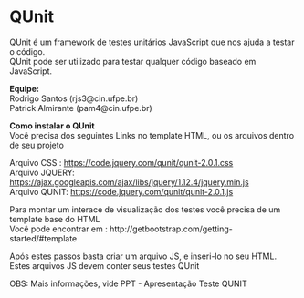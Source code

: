 # QUnit
 QUnit é um framework de testes unitários JavaScript que nos ajuda a testar o código.<br>
 QUnit pode ser utilizado para testar qualquer código baseado em JavaScript. <br>


<p><b>Equipe:</b><br>
 Rodrigo Santos (rjs3@cin.ufpe.br)<br>
 Patrick Almirante (pam4@cin.ufpe.br)<br>
</p>

<p><b>Como instalar o QUnit</b><br>
Você precisa dos seguintes Links no template HTML, ou os arquivos dentro de seu projeto <br>

Arquivo CSS : https://code.jquery.com/qunit/qunit-2.0.1.css <br>
Arquivo JQUERY: https://ajax.googleapis.com/ajax/libs/jquery/1.12.4/jquery.min.js <br>
Arquivo QUNIT: https://code.jquery.com/qunit/qunit-2.0.1.js<br>
</p>

<p> Para montar um interace de visualização dos testes você precisa de um template base do HTML
<br>
Você pode encontrar em : http://getbootstrap.com/getting-started/#template
</p>

<p>
Após estes passos basta criar um arquivo JS, e inseri-lo no seu HTML. 
<br>
Estes arquivos JS devem conter seus testes QUnit
</p>

<p>
OBS: Mais informações, vide PPT - Apresentação Teste QUNIT
</p>



